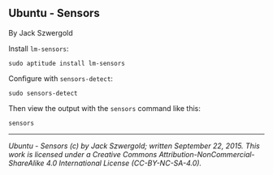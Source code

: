 ## Ubuntu - Sensors

By Jack Szwergold

Install `lm-sensors`:

    sudo aptitude install lm-sensors

Configure with `sensors-detect`:

    sudo sensors-detect

Then view the output with the `sensors` command like this:

    sensors

***

*Ubuntu - Sensors (c) by Jack Szwergold; written September 22, 2015. This work is licensed under a Creative Commons Attribution-NonCommercial-ShareAlike 4.0 International License (CC-BY-NC-SA-4.0).*